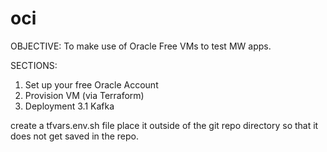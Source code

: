# oci

OBJECTIVE:
To make use of Oracle Free VMs to test MW apps.

SECTIONS:
1. Set up your free Oracle Account
2. Provision VM (via Terraform)
3. Deployment 
   3.1 Kafka

create a tfvars.env.sh file 
place it outside of the git repo directory so that it does not get saved in the repo.
